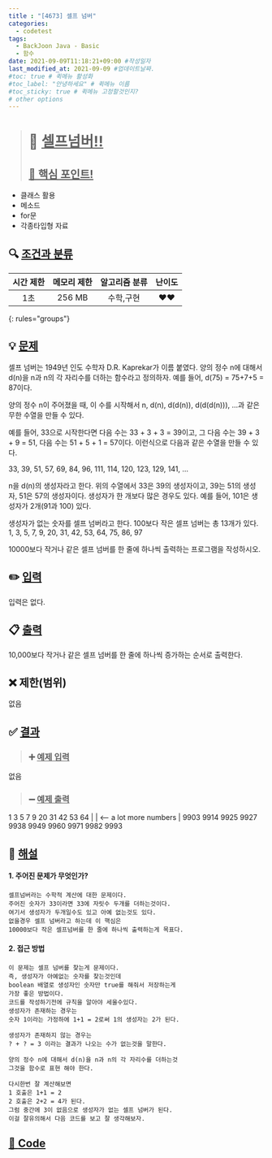 ```yaml
---
title : "[4673] 셀프 넘버"
categories:
  - codetest
tags:
  - BackJoon Java - Basic
  - 함수
date: 2021-09-09T11:18:21+09:00 #작성일자
last_modified_at: 2021-09-09 #업데이트날짜.
#toc: true # 퀵메뉴 활성화
#toc_label: "안녕하세요" # 퀵메뉴 이름
#toc_sticky: true # 퀵메뉴 고정할것인지?
# other options
---
```

> # 📜 <u>셀프넘버!!</u> 
> ## <u>📌 핵심 포인트!</u> 
* 클래스 활용
* 메소드
*  for문
*  각종타입형 자료


## 🔍 <u>조건과 분류</u>

| 시간 제한  | 메모리 제한  |  알고리즘 분류 | 난이도 
|:-------------:|:---------------:|:-----------:|:---------:
| 1초 | 256 MB | 수학,구현 | ❤️❤️ 
{: rules="groups"}

## 💡 <u>문제</u> 
셀프 넘버는 1949년 인도 수학자 D.R. Kaprekar가 이름 붙였다. 양의 정수 n에 대해서 d(n)을 n과 n의 각 자리수를 더하는 함수라고 정의하자. 예를 들어, d(75) = 75+7+5 = 87이다.

양의 정수 n이 주어졌을 때, 이 수를 시작해서 n, d(n), d(d(n)), d(d(d(n))), ...과 같은 무한 수열을 만들 수 있다. 

예를 들어, 33으로 시작한다면 다음 수는 33 + 3 + 3 = 39이고, 그 다음 수는 39 + 3 + 9 = 51, 다음 수는 51 + 5 + 1 = 57이다. 이런식으로 다음과 같은 수열을 만들 수 있다.

33, 39, 51, 57, 69, 84, 96, 111, 114, 120, 123, 129, 141, ...

n을 d(n)의 생성자라고 한다. 위의 수열에서 33은 39의 생성자이고, 39는 51의 생성자, 51은 57의 생성자이다. 생성자가 한 개보다 많은 경우도 있다. 예를 들어, 101은 생성자가 2개(91과 100) 있다. 

생성자가 없는 숫자를 셀프 넘버라고 한다. 100보다 작은 셀프 넘버는 총 13개가 있다. 1, 3, 5, 7, 9, 20, 31, 42, 53, 64, 75, 86, 97

10000보다 작거나 같은 셀프 넘버를 한 줄에 하나씩 출력하는 프로그램을 작성하시오.

## ✏️ <u>입력</u>
입력은 없다.

## 📋 <u>출력</u>
10,000보다 작거나 같은 셀프 넘버를 한 줄에 하나씩 증가하는 순서로 출력한다.

## ❌ 제한(범위)
없음

## ✅ <u>결과</u>
> ### ➕ <u>예제 입력</u>
없음

> ### ➖ <u>예제 출력</u>
1
3
5
7
9
20
31
42
53
64
 |
 |       <-- a lot more numbers
 |
9903
9914
9925
9927
9938
9949
9960
9971
9982
9993


## 💭 <u>해설</u>
#### 1. 주어진 문제가 무엇인가?
	셀프넘버라는 수학적 계산에 대한 문제이다.
	주어진 숫자가 33이라면 33에 자릿수 두개를 더하는것이다.
	여기서 생성자가 두개일수도 있고 아예 없는것도 있다.
	없을경우 셀프 넘버라고 하는데 이 핵심은
	10000보다 작은 셀프넘버를 한 줄에 하나씩 출력하는게 목표다.
	
	
#### 2. 접근 방법
	이 문제는 셀프 넘버를 찾는게 문제이다.
	즉, 생성자가 아예없는 숫자를 찾는것인데
	boolean 배열로 생성자인 숫자만 true를 해줘서 저장하는게
	가장 좋은 방법이다.
	코드를 작성하기전에 규칙을 알아야 세울수있다.
	생성자가 존재하는 경우는
	숫자 1이라는 가정하에 1+1 = 2로써 1의 생성자는 2가 된다.
	
	생성자가 존재하지 않는 경우는
	? + ? = 3 이라는 결과가 나오는 수가 없는것을 말한다.
	
	양의 정수 n에 대해서 d(n)을 n과 n의 각 자리수를 더하는것
	그것을 함수로 표현 해야 한다.
	
	다시한번 잘 계산해보면
	1 호출은 1+1 = 2
	2 호출은 2+2 = 4가 된다.
	그럼 중간에 3이 없음으로 생성자가 없는 셀프 넘버가 된다.
	이걸 잘유의해서 다음 코드를 보고 잘 생각해보자.

## <u>📖 <u>Code</u>
<script src="https://gist.github.com/Cononi/eb50637c32b2df70bea517d9a655b818.js"></script>